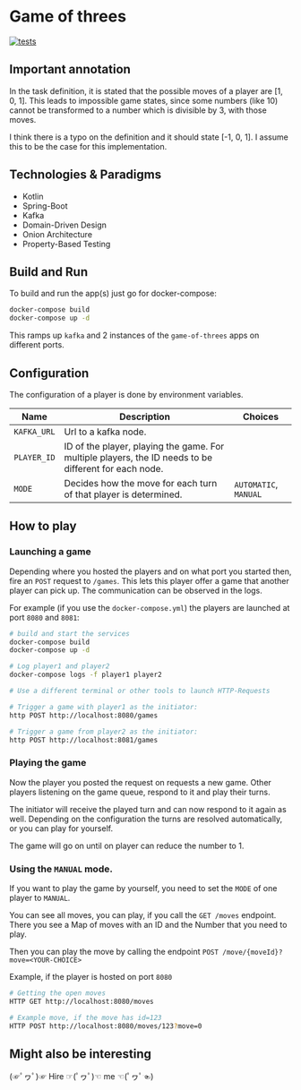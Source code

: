 # Game of threes

[![tests](https://github.com/Lausi95/game-of-threes/actions/workflows/test.yml/badge.svg?event=push)](https://github.com/Lausi95/game-of-threes/actions/workflows/test.yml)

## Important annotation
In the task definition, it is stated that the possible
moves of a player are [1, 0, 1]. This leads to impossible game states, since
some numbers (like 10) cannot be transformed to a number which is divisible
by 3, with those moves.

I think there is a typo on the definition and it should state [-1, 0, 1].
I assume this to be the case for this implementation.

## Technologies & Paradigms
- Kotlin
- Spring-Boot
- Kafka
- Domain-Driven Design
- Onion Architecture
- Property-Based Testing

## Build and Run
To build and run the app(s) just go for docker-compose:
```bash
docker-compose build
docker-compose up -d
```
This ramps up `kafka` and 2 instances of the `game-of-threes` apps on different ports.

## Configuration

The configuration of a player is done by environment variables.

| Name        | Description                                                                                           | Choices               |
|-------------|-------------------------------------------------------------------------------------------------------|-----------------------|
| `KAFKA_URL` | Url to a kafka node.                                                                                  |                       |
| `PLAYER_ID` | ID of the player, playing the game. For multiple players, the ID needs to be different for each node. |                       |
| `MODE`      | Decides how the move for each turn of that player is determined.                                      | `AUTOMATIC`, `MANUAL` |


## How to play

### Launching a game
Depending where you hosted the players and on what port you started then,
fire an `POST` request to `/games`. This lets this player offer a game that another
player can pick up. The communication can be observed in the logs.

For example (if you use the `docker-compose.yml`) the players are launched at port `8080` and `8081`:

```bash
# build and start the services
docker-compose build
docker-compose up -d

# Log player1 and player2
docker-compose logs -f player1 player2

# Use a different terminal or other tools to launch HTTP-Requests

# Trigger a game with player1 as the initiator:
http POST http://localhost:8080/games

# Trigger a game from player2 as the initiator:
http POST http://localhost:8081/games
```

### Playing the game

Now the player you posted the request on requests a new game.
Other players listening on the game queue, respond to it and play their turns.

The initiator will receive the played turn and can now respond to it again as well.
Depending on the configuration the turns are resolved automatically, or you can
play for yourself.

The game will go on until on player can reduce the number to 1.

### Using the `MANUAL` mode.

If you want to play the game by yourself, you need to set the `MODE` of one player
to `MANUAL`.

You can see all moves, you can play, if you call the `GET /moves` endpoint.
There you see a Map of moves with an ID and the Number that you need to play.

Then you can play the move by calling the endpoint `POST /move/{moveId}?move=<YOUR-CHOICE>`

Example, if the player is hosted on port `8080`
```bash
# Getting the open moves
HTTP GET http://localhost:8080/moves

# Example move, if the move has id=123
HTTP POST http://localhost:8080/moves/123?move=0
```

## Might also be interesting
(☞ﾟヮﾟ)☞ Hire ☞(ﾟヮﾟ)☜ me ☜(ﾟヮﾟ☜)
